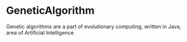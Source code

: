 # GeneticAlgorithm
Genetic algorithms are a part of evolutionary computing, written in Java, area of Artificial Intelligence
